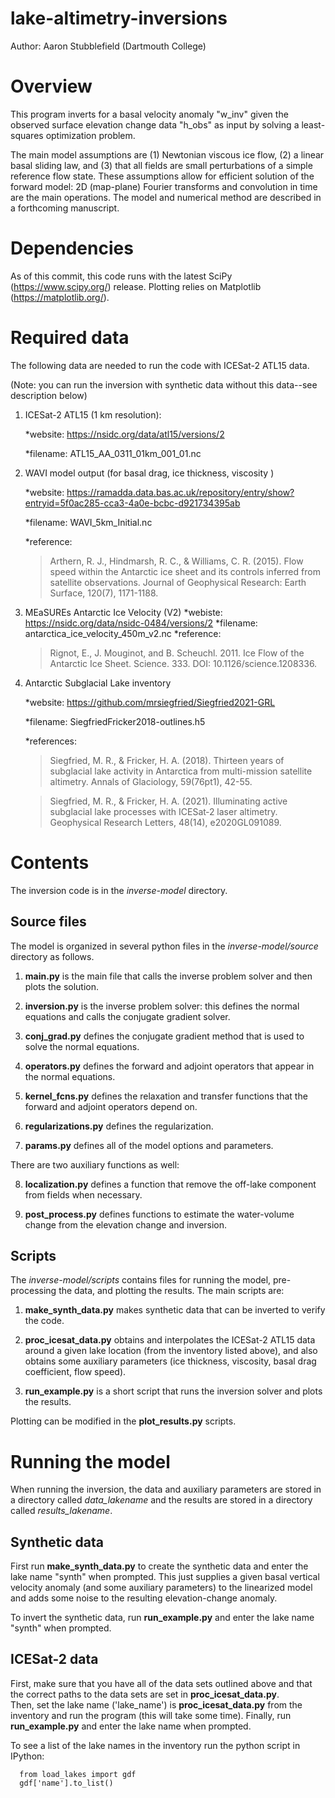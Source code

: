 # lake-altimetry-inversions
Author: Aaron Stubblefield (Dartmouth College)

# Overview
This program inverts for a basal velocity anomaly "w_inv" given the observed surface
elevation change data "h_obs" as input by solving a least-squares optimization problem.

The main model assumptions are (1) Newtonian viscous ice flow, (2) a linear
basal sliding law, and (3) that all fields are small perturbations of a simple
reference flow state. These assumptions allow for efficient solution of the forward
model: 2D (map-plane) Fourier transforms and convolution in time are the main
operations. The model and numerical method are described in a forthcoming manuscript.

# Dependencies
As of this commit, this code runs with the latest SciPy (https://www.scipy.org/)
release. Plotting relies on Matplotlib (https://matplotlib.org/).

# Required data
The following data are needed to run the code with ICESat-2 ATL15 data.

(Note: you can run the inversion with synthetic data without this data--see description below)

1. ICESat-2 ATL15 (1 km resolution):

   *website: https://nsidc.org/data/atl15/versions/2

   *filename: ATL15_AA_0311_01km_001_01.nc

2. WAVI model output (for basal drag, ice thickness, viscosity )

   *website: https://ramadda.data.bas.ac.uk/repository/entry/show?entryid=5f0ac285-cca3-4a0e-bcbc-d921734395ab

   *filename: WAVI_5km_Initial.nc

   *reference:
      >Arthern, R. J., Hindmarsh, R. C., & Williams, C. R. (2015). Flow speed within
      the Antarctic ice sheet and its controls inferred from satellite observations.
      Journal of Geophysical Research: Earth Surface, 120(7), 1171-1188.

3. MEaSUREs Antarctic Ice Velocity (V2)
   *webiste: https://nsidc.org/data/nsidc-0484/versions/2
   *filename: antarctica_ice_velocity_450m_v2.nc
   *reference:
      > Rignot, E., J. Mouginot, and B. Scheuchl. 2011. Ice Flow of the Antarctic
       Ice Sheet. Science. 333. DOI: 10.1126/science.1208336.

4. Antarctic Subglacial Lake inventory

   *website: https://github.com/mrsiegfried/Siegfried2021-GRL

   *filename: SiegfriedFricker2018-outlines.h5

   *references:

   >   Siegfried, M. R., & Fricker, H. A. (2018). Thirteen years of subglacial
      lake activity in Antarctica from multi-mission satellite altimetry.
      Annals of Glaciology, 59(76pt1), 42-55.

   >   Siegfried, M. R., & Fricker, H. A. (2021). Illuminating active
      subglacial lake processes with ICESat‐2 laser altimetry. Geophysical
      Research Letters, 48(14), e2020GL091089.

# Contents
The inversion code is in the *inverse-model* directory.
## Source files
The model is organized in several python files in the *inverse-model/source* directory as follows.

1. **main.py** is the main file that calls the inverse problem solver and then
plots the solution.

2. **inversion.py** is the inverse problem solver: this defines the normal equations
and calls the conjugate gradient solver.

3. **conj_grad.py** defines the conjugate gradient method that is used to solve
the normal equations.

4. **operators.py** defines the forward and adjoint operators that appear in the
normal equations.

5. **kernel_fcns.py** defines the relaxation and transfer functions that the forward and adjoint operators depend on.

6. **regularizations.py** defines the regularization.

7. **params.py** defines all of the model options and parameters.

There are two auxiliary functions as well:

8. **localization.py** defines a function that remove the off-lake component from fields when necessary.

9. **post_process.py** defines functions to estimate the water-volume change
from the elevation change and inversion.

## Scripts
The *inverse-model/scripts* contains files for running the model, pre-processing
the data, and plotting the results. The main scripts are:

1. **make_synth_data.py** makes synthetic data that can be inverted to verify the code.

2. **proc_icesat_data.py** obtains and interpolates the ICESat-2 ATL15 data around
a given lake location (from the inventory listed above), and also obtains some
auxiliary parameters (ice thickness, viscosity, basal drag coefficient, flow speed).

3. **run_example.py** is a short script that runs the inversion solver and plots
the results.

Plotting can  be modified in the **plot_results.py** scripts.

# Running the model
When running the inversion, the data and auxiliary parameters are stored in a directory
called *data_lakename* and the results are stored in a directory called
*results_lakename*.

## Synthetic data
First run **make_synth_data.py** to create the synthetic data and enter the
lake name "synth" when prompted. This just supplies a given basal vertical
velocity anomaly (and some auxiliary parameters) to the linearized model
and adds some noise to the resulting elevation-change anomaly.

To invert the synthetic data, run **run_example.py** and enter the lake name
"synth" when prompted.

## ICESat-2 data
First, make sure that you have all of the data sets outlined above and that
the correct paths to the data sets are set in **proc_icesat_data.py**.  
Then, set the lake name ('lake_name') is **proc_icesat_data.py** from
the inventory and run the program (this will take some time).
Finally, run **run_example.py** and enter the lake name
when prompted.

To see a list of the lake names in the inventory run the python script in IPython:
```
  from load_lakes import gdf
  gdf['name'].to_list()
```
